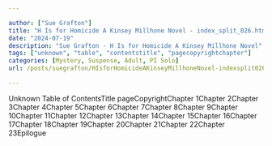 ```yaml
---

author: ["Sue Grafton"]
title: "H Is for Homicide A Kinsey Millhone Novel - index_split_026.html"
date: "2024-07-19"
description: "Sue Grafton - H Is for Homicide A Kinsey Millhone Novel"
tags: ["unknown", "table", "contentstitle", "pagecopyrightchapter"]
categories: [Mystery, Suspense, Adult, PI Solo]
url: /posts/suegrafton/HIsforHomicideAKinseyMillhoneNovel-indexsplit026html

---
```



Unknown
Table of ContentsTitle pageCopyrightChapter 1Chapter 2Chapter 3Chapter 4Chapter 5Chapter 6Chapter 7Chapter 8Chapter 9Chapter 10Chapter 11Chapter 12Chapter 13Chapter 14Chapter 15Chapter 16Chapter 17Chapter 18Chapter 19Chapter 20Chapter 21Chapter 22Chapter 23Epilogue
